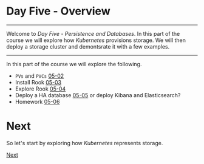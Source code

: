 # Day Five - Overview

---

Welcome to _Day Five - Persistence and Databases_.  In this part of the course we will explore how _Kubernetes_ provisions storage.  We will then deploy a storage cluster and demontsrate it with a few examples.

---

In this part of the course we will explore the following.

* `PVs` and `PVCs` [05-02](05-02.md)
* Install Rook [05-03](05-03.md)
* Explore Rook [05-04](05-04.md)
* Deploy a HA database [05-05](05-05.md) or deploy Kibana and Elasticsearch?
* Homework [05-06](05-06.md)


# Next

So let's start by exploring how _Kubernetes_ represents storage.

[Next](05-02.md)